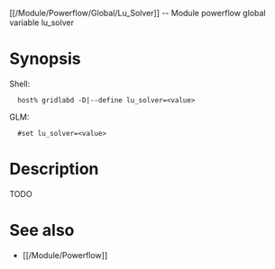 [[/Module/Powerflow/Global/Lu_Solver]] -- Module powerflow global variable lu_solver

# Synopsis
Shell:
~~~
  host% gridlabd -D|--define lu_solver=<value>
~~~
GLM:
~~~
  #set lu_solver=<value>
~~~

# Description

TODO

# See also
* [[/Module/Powerflow]]
